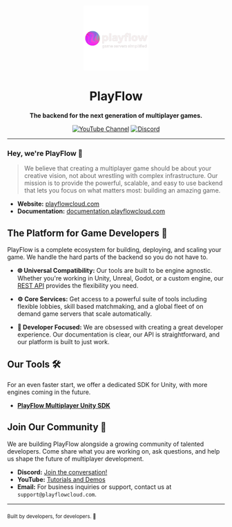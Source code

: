 <div align="center">
  <img src="https://raw.githubusercontent.com/PlayFlowCloud/PlayFlow-Multiplayer-Unity-SDK/main/Resources/playflow.png" width="150" alt="PlayFlow Logo">
  <h1>PlayFlow</h1>
  <strong>The backend for the next generation of multiplayer games.</strong>
</div>

<div align="center">

[![YouTube Channel](https://img.shields.io/badge/YouTube-%40playflow__cloud-red.svg?style=for-the-badge&logo=youtube)](https://www.youtube.com/@playflow_cloud)
[![Discord](https://img.shields.io/discord/882650237829779546?style=for-the-badge&logo=discord&label=Discord)](https://discord.gg/P5w45Vx5Q8)

</div>

---

### Hey, we're PlayFlow 👋

> We believe that creating a multiplayer game should be about your creative vision, not about wrestling with complex infrastructure. Our mission is to provide the powerful, scalable, and easy to use backend that lets you focus on what matters most: building an amazing game.

- **Website:** [playflowcloud.com](https://playflowcloud.com)
- **Documentation:** [documentation.playflowcloud.com](https://documentation.playflowcloud.com)

## The Platform for Game Developers 🚀

PlayFlow is a complete ecosystem for building, deploying, and scaling your game. We handle the hard parts of the backend so you do not have to.

- **🌐 Universal Compatibility:** Our tools are built to be engine agnostic. Whether you're working in Unity, Unreal, Godot, or a custom engine, our [REST API](https://documentation.playflowcloud.com/api-reference/) provides the flexibility you need.

- **⚙️ Core Services:** Get access to a powerful suite of tools including flexible lobbies, skill based matchmaking, and a global fleet of on demand game servers that scale automatically.

- **🎯 Developer Focused:** We are obsessed with creating a great developer experience. Our documentation is clear, our API is straightforward, and our platform is built to just work.

## Our Tools 🛠️

For an even faster start, we offer a dedicated SDK for Unity, with more engines coming in the future.

- **[PlayFlow Multiplayer Unity SDK](https://github.com/PlayFlowCloud/PlayFlow-Multiplayer-Unity-SDK)**

## Join Our Community 💬

We are building PlayFlow alongside a growing community of talented developers. Come share what you are working on, ask questions, and help us shape the future of multiplayer development.

- **Discord:** [Join the conversation!](https://discord.gg/P5w45Vx5Q8)
- **YouTube:** [Tutorials and Demos](https://www.youtube.com/@playflow_cloud)
- **Email:** For business inquiries or support, contact us at `support@playflowcloud.com`.

---
<sub>Built by developers, for developers. 🖤</sub> 
